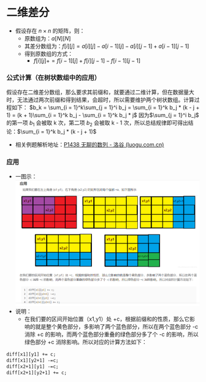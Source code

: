 # 二维差分

- 假设存在 $n×n$ 的矩阵，则：
	- 原数组为：$a[N][N]$
	- 其差分数组为：$f[i][j]=a[i][j]-a[i-1][j]-a[i][j-1]+a[i-1][j-1]$ 
	- 得到原数组的方式：
		- $f[i][j]+=f[i-1][j]+f[i][j-1]-f[i-1][j-1]$
### 公式计算（在树状数组中的应用）

假设存在二维差分数组，那么要求其前缀和，就要通过二维计算，但在数据量大时，无法通过两次前缀和得到结果，会超时，所以需要维护两个树状数组。计算过程如下：
$b_k = \sum_{i = 1}^k\sum_{j = 1}^i b_j = \sum_{i = 1}^k b_j * (k - j + 1) = (k + 1)\sum_{i = 1}^k b_j - \sum_{i = 1}^k b_j * j$
因为$\sum_{j = 1}^i b_j$ 的第一项 $b_1$ 会被取 k 次，第二项 $b_2$ 会被取 k - 1 次，所以总结规律即可得出结论：$\sum_{i = 1}^k b_j * (k - j + 1)$
- 相关例题解析地址：[P1438 无聊的数列 - 洛谷 (luogu.com.cn)](https://www.luogu.com.cn/problem/solution/P1438)
### 应用
- 一图示：![](../../../assets/Pasted%20image%2020240823153453.png)
- 说明：
	- 在我们要的区间开始位置（x1,y1）处 +c，根据前缀和的性质，那么它影响的就是整个黄色部分，多影响了两个蓝色部分，所以在两个蓝色部分 -c 消除 +c 的影响，而两个蓝色部分重叠的绿色部分多了个 -c 的影响，所以绿色部分 +c 消除影响。所以对应的计算方法如下：
```
diff[x1][y1] += c;
diff[x1][y2+1] -=c;
diff[x2+1][y1] -=c;
diff[x2+1][y2+1] += c;
```
